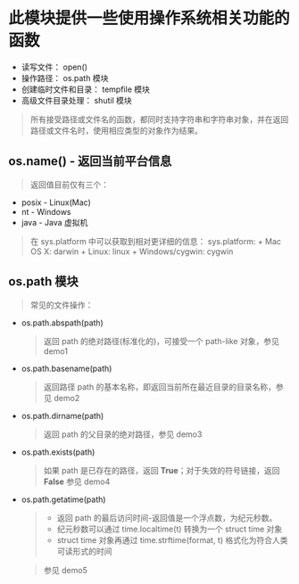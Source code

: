 # 此模块提供一些使用操作系统相关功能的函数
+ 读写文件：          open()
+ 操作路径：          os.path 模块
+ 创建临时文件和目录： tempfile 模块
+ 高级文件目录处理：   shutil   模块

> 所有接受路径或文件名的函数，都同时支持字符串和字符串对象，并在返回路径或文件名时，使用相应类型的对象作为结果。

## os.name() - 返回当前平台信息
> 返回值目前仅有三个：  
+ posix - Linux(Mac)
+ nt    - Windows
+ java  - Java 虚拟机
> 在 sys.platform 中可以获取到相对更详细的信息：
	sys.platform:
	+ Mac OS X:  	  darwin
	+ Linux:          linux
	+ Windows/cygwin: cygwin

## os.path 模块
> 常见的文件操作：
+ os.path.abspath(path)
	> 返回 path 的绝对路径(标准化的)，可接受一个 path-like 对象，参见 demo1
+ os.path.basename(path) 
	> 返回路径 path 的基本名称，即返回当前所在最近目录的目录名称，参见 demo2
+ os.path.dirname(path)
	> 返回 path 的父目录的绝对路径，参见 demo3
+ os.path.exists(path)
	> 如果 path 是已存在的路径，返回 **True**；对于失效的符号链接，返回 **False** 参见 demo4
+ os.path.getatime(path)
	> + 返回 path 的最后访问时间-返回值是一个浮点数，为纪元秒数。  
	> + 纪元秒数可以通过 time.localtime(t) 转换为一个 struct time 对象  
	> + struct time 对象再通过 time.strftime(format, t) 格式化为符合人类可读形式的时间  
	
	> 参见 demo5

